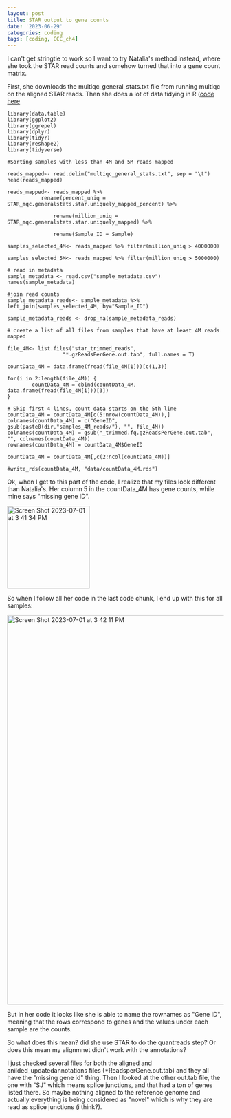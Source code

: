 ```yaml
---
layout: post
title: STAR output to gene counts
date: '2023-06-29'
categories: coding
tags: [coding, CCC_ch4]
---
```


I can't get stringtie to work so I want to try Natalia's method instead, where she took the STAR read counts and somehow turned that into a gene count matrix. 

First, she downloads the multiqc_general_stats.txt file from running multiqc on the aligned STAR reads. Then she does a lot of data tidying in R ([code here](https://github.com/China2302/SCTLD_RRC/blob/main/05_read_counts.Rmd)

```{r}
library(data.table)
library(ggplot2)
library(ggrepel)
library(dplyr)
library(tidyr)
library(reshape2)
library(tidyverse)
```


```{r}
#Sorting samples with less than 4M and 5M reads mapped

reads_mapped<- read.delim("multiqc_general_stats.txt", sep = "\t")
head(reads_mapped)

reads_mapped<- reads_mapped %>% 
           rename(percent_uniq = STAR_mqc.generalstats.star.uniquely_mapped_percent) %>%
  
               rename(million_uniq = STAR_mqc.generalstats.star.uniquely_mapped) %>% 
  
               rename(Sample_ID = Sample)

samples_selected_4M<- reads_mapped %>% filter(million_uniq > 4000000)

samples_selected_5M<- reads_mapped %>% filter(million_uniq > 5000000)
```


```{r}
# read in metadata
sample_metadata <- read.csv("sample_metadata.csv")
names(sample_metadata)

#join read counts
sample_metadata_reads<- sample_metadata %>% left_join(samples_selected_4M, by="Sample_ID") 

sample_metadata_reads <- drop_na(sample_metadata_reads)
```


```{r}
# create a list of all files from samples that have at least 4M reads mapped

file_4M<- list.files("star_trimmed_reads",
                  "*.gzReadsPerGene.out.tab", full.names = T)

countData_4M = data.frame(fread(file_4M[1]))[c(1,3)]

for(i in 2:length(file_4M)) {
        countData_4M = cbind(countData_4M, data.frame(fread(file_4M[i]))[3])
}

# Skip first 4 lines, count data starts on the 5th line
countData_4M = countData_4M[c(5:nrow(countData_4M)),]
colnames(countData_4M) = c("GeneID", gsub(paste0(dir,"samples_4M_reads/"), "", file_4M))
colnames(countData_4M) = gsub("_trimmed.fq.gzReadsPerGene.out.tab", "", colnames(countData_4M))
rownames(countData_4M) = countData_4M$GeneID

countData_4M = countData_4M[,c(2:ncol(countData_4M))]

#write_rds(countData_4M, "data/countData_4M.rds")
```

Ok, when I get to this part of the code, I realize that my files look different than Natalia's. Her column 5 in the countData_4M has gene counts, while mine says "missing gene ID". 

<img width="192" alt="Screen Shot 2023-07-01 at 3 41 34 PM" src="https://github.com/ademerlis/ademerlis.github.io/assets/56000927/14be7712-1139-40a1-8e5f-4e8278fb7c72">


So when I follow all her code in the last code chunk, I end up with this for all samples:

<img width="906" alt="Screen Shot 2023-07-01 at 3 42 11 PM" src="https://github.com/ademerlis/ademerlis.github.io/assets/56000927/978ce27e-fcce-4e8c-8bee-474db977e5b1">

But in her code it looks like she is able to name the rownames as "Gene ID", meaning that the rows correspond to genes and the values under each sample are the counts. 

So what does this mean? did she use STAR to do the quantreads step? Or does this mean my alignmnet didn't work with the annotations? 

I just checked several files for both the aligned and anilded_updatedannotations files (*ReadsperGene.out.tab) and they all have the "missing gene id" thing. Then I looked at the other out.tab file, the one with "SJ" which means splice junctions, and that had a ton of genes listed there. So maybe nothing aligned to the reference genome and actually everything is being considered as "novel" which is why they are read as splice junctions (i think?). 
